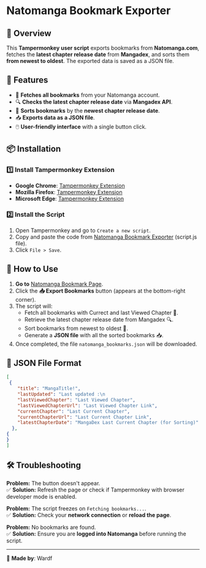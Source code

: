 # Natomanga Bookmark Exporter

## 📌 Overview
This **Tampermonkey user script** exports bookmarks from **Natomanga.com**, fetches the **latest chapter release date** from **Mangadex**, and sorts them **from newest to oldest**. The exported data is saved as a JSON file.

## 🔧 Features
- 📑 **Fetches all bookmarks** from your Natomanga account.
- 🔍 **Checks the latest chapter release date** via **Mangadex API**.
- 🔄 **Sorts bookmarks** by the **newest chapter release date**.
- 📥 **Exports data as a JSON file**.
- 🖱️ **User-friendly interface** with a single button click.

## 📦 Installation
### 1️⃣ Install Tampermonkey Extension
- **Google Chrome**: [Tampermonkey Extension](https://chrome.google.com/webstore/detail/tampermonkey/dhdgffkkebhmkfjojejmpbldmpobfkfo)
- **Mozilla Firefox**: [Tampermonkey Extension](https://addons.mozilla.org/en-US/firefox/addon/tampermonkey/)
- **Microsoft Edge**: [Tampermonkey Extension](https://microsoftedge.microsoft.com/addons/detail/tampermonkey)

### 2️⃣ Install the Script
1. Open Tampermonkey and go to `Create a new script`.
2. Copy and paste the code from [Natomanga Bookmark Exporter](https://github.com/Wardf1/MangaNatoExporter/blob/main/script.js) (script.js file).
3. Click `File > Save`.

## 🚀 How to Use
1. **Go to** [Natomanga Bookmark Page](https://www.natomanga.com/bookmark).
2. Click the **📥 Export Bookmarks** button (appears at the bottom-right corner).
3. The script will:
   - Fetch all bookmarks with Currect and last Viewed Chapter 📑.
   - Retrieve the latest chapter release date from Mangadex 🔍.
   - Sort bookmarks from newest to oldest 🔄.
   - Generate a **JSON file** with all the sorted bookmarks 📥.
4. Once completed, the file `natomanga_bookmarks.json` will be downloaded.

## 📄 JSON File Format
```json
[
 {
    "title": "MangaTitle!",
    "lastUpdated": "Last updated :\n                                        Date/Time",
    "lastViewedChapter": "Last Viewed Chapter",
    "lastViewedChapterUrl": "Last Viewed Chapter Link",
    "currentChapter": "Last Current Chapter",
    "currentChapterUrl": "Last Current Chapter Link",
    "latestChapterDate": "MangaDex Last Current Chapter (for Sorting)"
  },
{
}
]
```

## 🛠️ Troubleshooting
**Problem:** The button doesn't appear.  
✅ **Solution:** Refresh the page or check if Tampermonkey with browser developer mode is enabled.

**Problem:** The script freezes on `Fetching bookmarks...`.  
✅ **Solution:** Check your **network connection** or **reload the page**.

**Problem:** No bookmarks are found.  
✅ **Solution:** Ensure you are **logged into Natomanga** before running the script.

---
📌 **Made by**: Wardf
